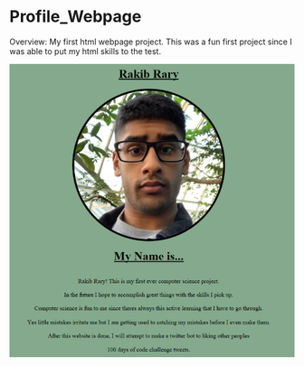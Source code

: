 # Profile_Webpage

Overview: My first html webpage project. This was a fun first project since I was able to put my html skills to the test.

![](images/Rakibprofilepic.PNG)
